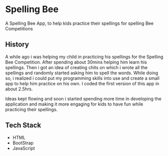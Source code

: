 # Spelling Bee
A Spelling Bee App, to help kids practice their spellings for spelling Bee Competitions


## History

A while ago i was helping my child in practicing his spellings for the Spelling Bee Competition. After spending about 30mins helping him learn his spellings. Then i got an idea of creating chits on which i wrote all the spellings and randomly started asking him to spell the words. While doing so, i realized i could put my programming skills into use and create a small app to help him practice on his own. I coded the first version of this app in about 2.5hrs. 

Ideas kept flowing and soon i started spending more time in developing the application and making it more engaging for kids to have fun while practicing their spellings. 


## Tech Stack
- HTML
- BootStrap
- JavaScript
